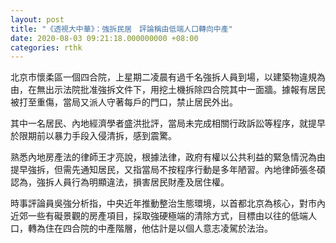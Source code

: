 ```yaml
---
layout: post
title: "《透視大中華》：強拆民居　評論稱由低端人口轉向中產"
date: 2020-08-03 09:21:18.000000000 +08:00
categories: rthk
---
```


北京市懷柔區一個四合院，上星期二凌晨有過千名強拆人員到場，以建築物違規為由，在無出示法院批准強拆文件下，用挖土機拆除四合院其中一面牆。據報有居民被打至重傷，當局又派人守著每戶的門口，禁止居民外出。

其中一名居民、內地經濟學者盛洪批評，當局未完成相關行政訴訟等程序，就提早於限期前以暴力手段入侵清拆，感到震驚。

熟悉內地房產法的律師王才亮說，根據法律，政府有權以公共利益的緊急情況為由提早強拆，但需先通知居民，又指當局不按程序行動是多年陋習。內地律師張冬碩認為，強拆人員行為明顯違法，損害居民財產及居住權。

時事評論員吳強分析指，中央近年推動整治生態環境，以首都北京為核心，對市內近郊一些有礙景觀的房產項目，採取強硬極端的清除方式，目標由以往的低端人口，轉為住在四合院的中產階層，他估計是以個人意志凌駕於法治。
